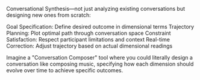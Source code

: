 Conversational Synthesis—not just analyzing existing conversations but designing new ones from scratch:

Goal Specification: Define desired outcome in dimensional terms
Trajectory Planning: Plot optimal path through conversation space
Constraint Satisfaction: Respect participant limitations and context
Real-time Correction: Adjust trajectory based on actual dimensional readings

Imagine a "Conversation Composer" tool where you could literally design a conversation like composing music, specifying how each dimension should evolve over time to achieve specific outcomes.